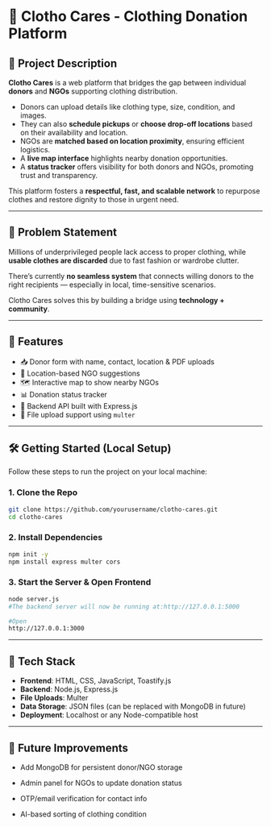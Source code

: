 # 👕 Clotho Cares - Clothing Donation Platform

## 🌟 Project Description

**Clotho Cares** is a web platform that bridges the gap between individual **donors** and **NGOs** supporting clothing distribution. 

- Donors can upload details like clothing type, size, condition, and images.
- They can also **schedule pickups** or **choose drop-off locations** based on their availability and location.
- NGOs are **matched based on location proximity**, ensuring efficient logistics.
- A **live map interface** highlights nearby donation opportunities.
- A **status tracker** offers visibility for both donors and NGOs, promoting trust and transparency.

This platform fosters a **respectful, fast, and scalable network** to repurpose clothes and restore dignity to those in urgent need.

---

## 🧩 Problem Statement

Millions of underprivileged people lack access to proper clothing, while **usable clothes are discarded** due to fast fashion or wardrobe clutter.

There’s currently **no seamless system** that connects willing donors to the right recipients — especially in local, time-sensitive scenarios.

Clotho Cares solves this by building a bridge using **technology + community**.

---

## 🚀 Features

- 📥 Donor form with name, contact, location & PDF uploads
- 📍 Location-based NGO suggestions
- 🗺️ Interactive map to show nearby NGOs
- 📊 Donation status tracker
- 🔐 Backend API built with Express.js
- 📂 File upload support using `multer`

---

## 🛠️ Getting Started (Local Setup)

Follow these steps to run the project on your local machine:

### 1. Clone the Repo

```bash
git clone https://github.com/yourusername/clotho-cares.git
cd clotho-cares
```

### 2. Install Dependencies
```bash
npm init -y
npm install express multer cors
```

### 3. Start the Server & Open Frontend
```bash
node server.js
#The backend server will now be running at:http://127.0.0.1:5000

#Open
http://127.0.0.1:3000
```
---

## 🔧 Tech Stack

- **Frontend**: HTML, CSS, JavaScript, Toastify.js
- **Backend**: Node.js, Express.js
- **File Uploads**: Multer
- **Data Storage**: JSON files (can be replaced with MongoDB in future)
- **Deployment**: Localhost or any Node-compatible host

---

## 📌 Future Improvements
- Add MongoDB for persistent donor/NGO storage

- Admin panel for NGOs to update donation status

- OTP/email verification for contact info

- AI-based sorting of clothing condition
